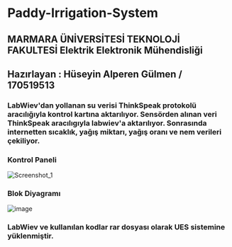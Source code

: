 # Paddy-Irrigation-System
## MARMARA ÜNİVERSİTESİ TEKNOLOJİ FAKULTESİ Elektrik Elektronik Mühendisliği 
## Hazırlayan : Hüseyin Alperen Gülmen  / 170519513
### LabWiev'dan yollanan su verisi ThinkSpeak protokolü aracılığıyla kontrol kartına aktarılıyor. Sensörden alınan veri ThinkSpeak aracılıgıyla labwiev'a aktarılıyor. Sonrasında internetten sıcaklık, yağış miktarı, yağış oranı ve nem verileri çekiliyor. 
### Kontrol Paneli 
![Screenshot_1](https://user-images.githubusercontent.com/101520587/172060338-1ef48c91-3c95-42b0-92d8-e569ac9c89c7.png)

### Blok Diyagramı 

![image](https://user-images.githubusercontent.com/101520587/172060845-59377dff-86e5-40ac-b656-add29bf726c5.png)

### LabWiev ve kullanılan kodlar rar dosyası  olarak UES sistemine yüklenmiştir.
